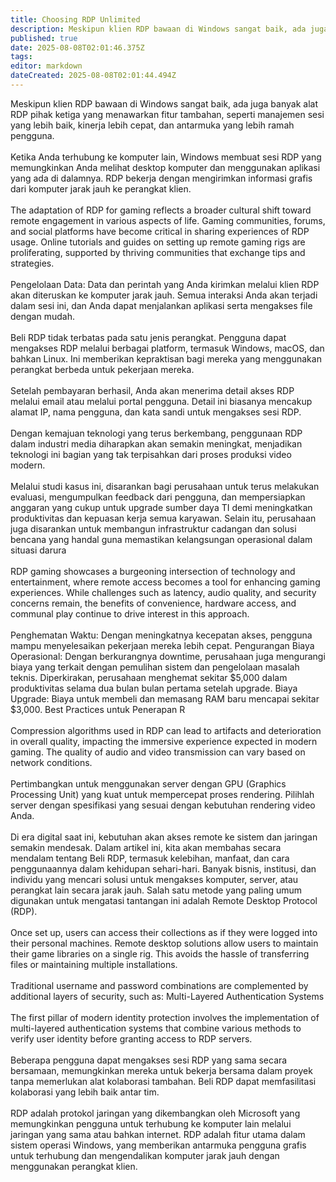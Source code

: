 ```yaml
---
title: Choosing RDP Unlimited
description: Meskipun klien RDP bawaan di Windows sangat baik, ada juga banyak alat RDP pihak ketiga yang menawarkan fitur tambahan, seperti manajemen sesi yang lebih baik,...
published: true
date: 2025-08-08T02:01:46.375Z
tags: 
editor: markdown
dateCreated: 2025-08-08T02:01:44.494Z
---
```


Meskipun klien RDP bawaan di Windows sangat baik, ada juga banyak alat RDP pihak ketiga yang menawarkan fitur tambahan, seperti manajemen sesi yang lebih baik, kinerja lebih cepat, dan antarmuka yang lebih ramah pengguna.<br><br>Ketika Anda terhubung ke komputer lain, Windows membuat sesi RDP yang memungkinkan Anda melihat desktop komputer dan menggunakan aplikasi yang ada di dalamnya. RDP bekerja dengan mengirimkan informasi grafis dari komputer jarak jauh ke perangkat klien.<br><br>The adaptation of RDP for gaming reflects a broader cultural shift toward remote engagement in various aspects of life. Gaming communities, forums, and social platforms have become critical in sharing experiences of RDP usage. Online tutorials and guides on setting up remote gaming rigs are proliferating, supported by thriving communities that exchange tips and strategies.<br><br>Pengelolaan Data: Data dan perintah yang Anda kirimkan melalui klien RDP akan diteruskan ke komputer jarak jauh. Semua interaksi Anda akan terjadi dalam sesi ini, dan Anda dapat menjalankan aplikasi serta mengakses file dengan mudah.<br><br>Beli RDP tidak terbatas pada satu jenis perangkat. Pengguna dapat mengakses RDP melalui berbagai platform, termasuk Windows, macOS, dan bahkan Linux. Ini memberikan kepraktisan bagi mereka yang menggunakan perangkat berbeda untuk pekerjaan mereka.<br><br>Setelah pembayaran berhasil, Anda akan menerima detail akses RDP melalui email atau melalui portal pengguna. Detail ini biasanya mencakup alamat IP, nama pengguna, dan kata sandi untuk mengakses sesi RDP.<br><br>Dengan kemajuan teknologi yang terus berkembang, penggunaan RDP dalam industri media diharapkan akan semakin meningkat, menjadikan teknologi ini bagian yang tak terpisahkan dari proses produksi video modern.<br><br>Melalui studi kasus ini, disarankan bagi perusahaan untuk terus melakukan evaluasi, mengumpulkan feedback dari pengguna, dan mempersiapkan anggaran yang cukup untuk upgrade sumber daya TI demi meningkatkan produktivitas dan kepuasan kerja semua karyawan. Selain itu, perusahaan juga disarankan untuk membangun infrastruktur cadangan dan solusi bencana yang handal guna memastikan kelangsungan operasional dalam situasi darura<br><br>RDP gaming showcases a burgeoning intersection of technology and entertainment, where remote access becomes a tool for enhancing gaming experiences. While challenges such as latency, audio quality, and security concerns remain, the benefits of convenience, hardware access, and communal play continue to drive interest in this approach.<br><br>Penghematan Waktu: Dengan meningkatnya kecepatan akses, pengguna mampu menyelesaikan pekerjaan mereka lebih cepat. Pengurangan Biaya Operasional: Dengan berkurangnya downtime, perusahaan juga mengurangi biaya yang terkait dengan pemulihan sistem dan pengelolaan masalah teknis. Diperkirakan, perusahaan menghemat sekitar $5,000 dalam produktivitas selama dua bulan bulan pertama setelah upgrade. Biaya Upgrade: Biaya untuk membeli dan memasang RAM baru mencapai sekitar $3,000. Best Practices untuk Penerapan R<br><br>Compression algorithms used in RDP can lead to artifacts and deterioration in overall quality, impacting the immersive experience expected in modern gaming. The quality of audio and video transmission can vary based on network conditions.<br><br>Pertimbangkan untuk menggunakan server dengan GPU (Graphics Processing Unit) yang kuat untuk mempercepat proses rendering. Pilihlah server dengan spesifikasi yang sesuai dengan kebutuhan rendering video Anda.<br><br>Di era digital saat ini, kebutuhan akan akses remote ke sistem dan jaringan semakin mendesak. Dalam artikel ini, kita akan membahas secara mendalam tentang Beli RDP, termasuk kelebihan, manfaat, dan cara penggunaannya dalam kehidupan sehari-hari. Banyak bisnis, institusi, dan individu yang mencari solusi untuk mengakses komputer, server, atau perangkat lain secara jarak jauh. Salah satu metode yang paling umum digunakan untuk mengatasi tantangan ini adalah Remote Desktop Protocol (RDP).<br><br>Once set up, users can access their collections as if they were logged into their personal machines. Remote desktop solutions allow users to maintain their game libraries on a single rig. This avoids the hassle of transferring files or maintaining multiple installations.<br><br>Traditional username and password combinations are complemented by additional layers of security, such as: Multi-Layered Authentication Systems <br><br>The first pillar of modern identity protection involves the implementation of multi-layered authentication systems that combine various methods to verify user identity before granting access to RDP servers.<br><br>Beberapa pengguna dapat mengakses sesi RDP yang sama secara bersamaan, memungkinkan mereka untuk bekerja bersama dalam proyek tanpa memerlukan alat kolaborasi tambahan. Beli RDP dapat memfasilitasi kolaborasi yang lebih baik antar tim.<br><br>RDP adalah protokol jaringan yang dikembangkan oleh Microsoft yang memungkinkan pengguna untuk terhubung ke komputer lain melalui jaringan yang sama atau bahkan internet. RDP adalah fitur utama dalam sistem operasi Windows, yang memberikan antarmuka pengguna grafis untuk terhubung dan mengendalikan komputer jarak jauh dengan menggunakan perangkat klien.